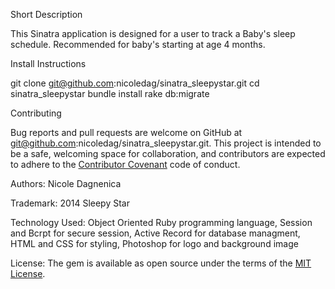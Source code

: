 
Short Description

This Sinatra application is designed for a user to track a Baby's sleep schedule.  Recommended for baby's starting at age 4 months.


Install Instructions

git clone git@github.com:nicoledag/sinatra_sleepystar.git
cd sinatra_sleepystar
bundle install
rake db:migrate


Contributing

Bug reports and pull requests are welcome on GitHub at git@github.com:nicoledag/sinatra_sleepystar.git. This project is intended to be a safe, welcoming space for collaboration, and contributors are expected to adhere to the [Contributor Covenant](http://contributor-covenant.org) code of conduct.


Authors:  Nicole Dagnenica

Trademark:  2014 Sleepy Star



Technology Used:  Object Oriented Ruby programming language, Session and Bcrpt for secure session, Active Record for database managment, HTML and CSS for styling, Photoshop for logo and background image



License:  The gem is available as open source under the terms of the [MIT License](https://opensource.org/licenses/MIT).



